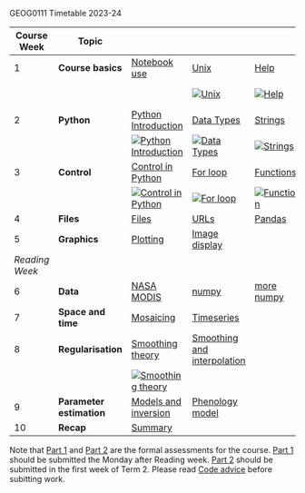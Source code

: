 GEOG0111 Timetable 2023-24



| Course Week	|  Topic	|  |  | 	| || Assessment |
|-	|-	|-	|-	|-	|-	|-	|- |
|  1	|  **Course basics**	|  [Notebook use](001_Notebook_use.ipynb)	|  [Unix](002_Unix.ipynb)	|  [Help](003_Help.ipynb)	| [Accounts](004_Accounts.ipynb) | [Packages](005_Packages.ipynb)| 
|	| || [![Unix](images/icon.png)](https://web.microsoftstream.com/video/8b1894c1-83ad-4194-aaf3-999647c8e269)|[![Help](images/icon.png)](https://web.microsoftstream.com/video/85e92a30-45e0-4214-a3d6-25882cd479ec)|[![Accounts](images/icon.png)](https://web.microsoftstream.com/video/b836e3e2-cccc-431c-be71-c394ede23288)| [![Packages](images/icon.png)](https://web.microsoftstream.com/video/1cdd4f09-036d-45b3-88a9-451c8c1ddef0)
|  2	|  **Python** 	| [Python Introduction](010_Python_Introduction.ipynb)	| [Data Types](011_Python_data_types.ipynb) 	|  [Strings](012_Python_strings.ipynb)	| [String methods](013_Python_string_methods.ipynb) | [Groups](014_Python_groups.ipynb) |[Lists and dictionaries](060_Groups.ipynb)|
|	| |[![Python Introduction](images/icon.png)](https://web.microsoftstream.com/video/ada31325-4f42-4d6e-bd4e-69d980ccdc6e) | [![Data Types](images/icon.png)](https://web.microsoftstream.com/video/484a82d4-0159-41f5-a088-8079f511c449)|[![Strings](images/icon.png)](https://web.microsoftstream.com/video/5395e966-9d6b-4ae7-9495-bc6af514b84c)|[![String methods](images/icon.png)](https://web.microsoftstream.com/video/15c2b8a1-ee07-4b51-972f-9902b31ff7fd)| [![Groups](images/icon.png)](https://web.microsoftstream.com/video/b4e0005a-866a-4d56-bfcb-4373121979a3)
|  3	|  **Control**	| [Control in Python](015_Python_control.ipynb) 	| [For loop](016_Python_for.ipynb) 	| [Functions](017_Functions.ipynb) 	| [Scripts](018_Running_Python.ipynb) | | [Python script](061_Script.ipynb)|
|	| |[![Control in Python](images/icon.png)](https://web.microsoftstream.com/video/bca9c0f5-93f3-4e0e-9514-afbfb7636467) | [![For loop](images/icon.png)](https://web.microsoftstream.com/video/20bac8b4-2aa7-442b-bdbc-7f1e247102c1)|[![Function](images/icon.png)](https://web.microsoftstream.com/video/16fdbf94-2ae9-4679-8693-7ae8d47dd949)|[![Scripts](images/icon.png)](https://web.microsoftstream.com/video/087a1c32-9bd4-4a45-a481-826cb1f39279)
|  4	| **Files** 	|  [Files](020_Python_files.ipynb)	|  	[URLs](021_URLs.ipynb)| [Pandas](022_Pandas.ipynb) 	|
|  5	| **Graphics** 	|  [Plotting](023_Plotting.ipynb)	|  [Image display](024_Image_display.ipynb)	|  	| | |[Part 1](Geog0111_Part1_2023_24.pdf) [Code advice](063_Part1_code.ipynb)|
|  *Reading Week*	|  	|  	|  	|  	|
|  6	|**Data** 	|  [NASA MODIS](030_NASA_MODIS_Earthdata.ipynb)	|  [numpy](031_Numpy.ipynb)	|  [more numpy](032_More_numpy.ipynb)	| || [Numpy exercise](064_Numpy.ipynb)|
|  7	|  **Space and time**	| [Mosaicing](040_GDAL_mosaicing_and_masking.ipynb) 	|  [Timeseries](041_GDAL_timeseries.ipynb)	|  	|
|  8	| **Regularisation** 	|  [Smoothing theory](042_Weighted_smoothing_and_interpolation.ipynb)	| [Smoothing and interpolation](043_Weighted_interpolation.ipynb) 	|  	| |  |[LAI](065_LAI.ipynb)|
|	| |[![Smoothing theory](images/icon.png)](https://web.microsoftstream.com/video/143428cb-d1f2-48bd-b064-d15c224025a4) | 
|  9	|  **Parameter estimation**	| [Models and inversion](050_Models.ipynb) 	|   [Phenology model](051_Phenology_model.ipynb) 	|  	|
|  10	|  **Recap**	|  [Summary](070_Summary.ipynb)|  	|  	|| | [Part 2](Geog0111_Part2.pdf)|


Note that [Part 1](Geog0111_Part1.pdf) and [Part 2](Geog0111_Part2.pdf) are the formal assessments for the course. [Part 1](Geog0111_Part1.pdf) should be submitted the Monday after Reading week. [Part 2](Geog0111_Part2.pdf) should be submitted in the first week of Term 2. Please read [Code advice](063_Part1_code.ipynb) before subitting work.
